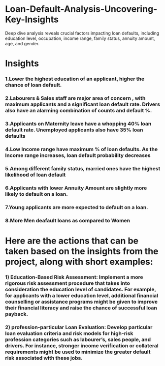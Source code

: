 # Loan-Default-Analysis-Uncovering-Key-Insights
Deep dive analysis reveals crucial factors impacting loan defaults, including education level, occupation, income range, family status, annuity amount, age, and gender.

# Insights
### 1.Lower the highest education of an applicant, higher the chance of loan default. 
 
### 2.Labourers & Sales staff are major area of concern , with maximum applicants and a significant loan default rate. Drivers also have an alarming combination of counts and default %.
 
### 3.Applicants on Maternity leave have a whopping 40% loan default rate. Unemployed applicants also have 35% loan defaults
 
### 4.Low Income range have maximum % of loan defaults. As the Income range increases, loan default probability decreases

### 5.Among different family status, married ones have the highest likelihood of loan default

### 6.Applicants with lower Annuity Amount are slightly more likely to default on a loan.

### 7.Young applicants are more expected to default on a loan.

### 8.More Men deafault loans as compared to Women

# Here are the actions that can be taken based on the insights from the project, along with short examples:

### 1)	Education-Based Risk Assessment: Implement a more rigorous risk assessment procedure that takes into consideration the education level of candidates. For example, for applicants with a lower education level, additional financial counselling or assistance programs might be given to improve their financial literacy and raise the chance of successful loan payback.

### 2)	profession-particular Loan Evaluation: Develop particular loan evaluation criteria and risk models for high-risk profession categories such as labourer’s, sales people, and drivers. For instance, stronger income verification or collateral requirements might be used to minimize the greater default risk associated with these jobs.



